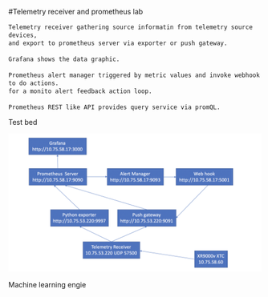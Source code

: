 #Telemetry receiver and prometheus lab

    Telemetry receiver gathering source informatin from telemetry source devices, 
    and export to prometheus server via exporter or push gateway.
    
    Grafana shows the data graphic.
    
    Prometheus alert manager triggered by metric values and invoke webhook to do actions. 
    for a monito alert feedback action loop.
    
    Prometheus REST like API provides query service via promQL.
    
 Test bed 
 
 ![N|Solid](test_bed.png)
 
 Machine learning engie 
 